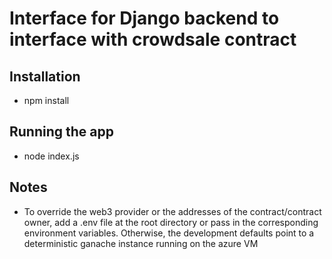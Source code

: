 # Interface for Django backend to interface with crowdsale contract

## Installation
- npm install

## Running the app
 - node index.js

## Notes
 - To override the web3 provider or the addresses of the contract/contract owner, add a .env file at the root directory or pass in the corresponding environment variables. Otherwise, the development defaults point to a deterministic ganache instance running on the azure VM

